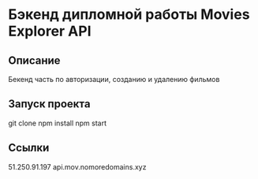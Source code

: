
# Бэкенд дипломной работы Movies Explorer API

## Описание
Бекенд часть по авторизации, созданию и удалению фильмов
## Запуск проекта
git clone
npm install
npm start
## Ссылки
 51.250.91.197
 api.mov.nomoredomains.xyz

